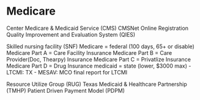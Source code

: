 # Medicare

Center Medicare & Medicaid Service (CMS)
    CMSNet Online Registration
        Quality Improvement and Evaluation System (QIES)

Skilled nursing facility (SNF) 
Medicare = federal (100 days, 65+ or disable)
    Medicare Part A = Care Facility Insurance
    Medicare Part B = Care Provider(Doc, Thearpy) Insurance
    Medicare Part C = Privatlize Insurance
    Medicare Part D = Drug Insurance
medicaid = state (lower, $3000 max)
    - LTCMI: TX
    - MESAV: MCO final report for LTCMI

Resource Utilize Group (RUG)
Texas Medicaid & Healthcare Partnership (TMHP)
Patient Driven Payment Model (PDPM)
